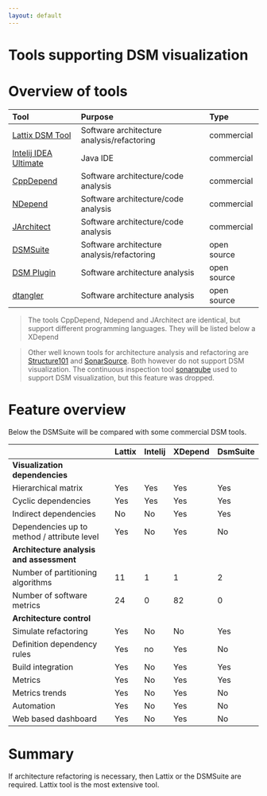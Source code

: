 ```yaml
---
layout: default
---
```


# Tools supporting DSM visualization

# Overview of tools

| Tool		                                                | Purpose                                    | Type        |
|:----------------------------------------------------------|:-------------------------------------------|:------------|
| [Lattix DSM Tool](http://lattix.com/)                     | Software architecture analysis/refactoring | commercial  | 
| [Intelij IDEA Ultimate](https://www.jetbrains.com/idea/)  | Java IDE                                   | commercial  | 
| [CppDepend](https://www.cppdepend.com/)                   | Software architecture/code analysis        | commercial  | 
| [NDepend](https://www.ndepend.com/)                       | Software architecture/code analysis        | commercial  | 
| [JArchitect](https://www.jarchitect.com/)                 | Software architecture/code analysis        | commercial  | 
| [DSMSuite](https://dsmsuite.github.io/)                   | Software architecture analysis/refactoring | open source | 
| [DSM Plugin](https://github.com/tecsoft/dsm-vs-addin)     | Software architecture analysis             | open source | 
| [dtangler](https://github.com/vladdu/dtangler)            | Software architecture analysis             | open source | 

> The tools CppDepend, Ndepend and JArchitect are identical, but support different programming languages. They will be listed below a XDepend

> Other well known tools for architecture analysis and refactoring are [Structure101](http://structure101.com/) 
> and [SonarSource](https://www.sonarsource.com/). Both however do not support DSM visualization. 
> The continuous inspection tool [sonarqube](https://www.sonarqube.org/) used to support DSM visualization, but this feature was dropped. 

# Feature overview

Below the DSMSuite will be compared with some commercial DSM tools.

|	                                          | Lattix | Intelij  | XDepend    | DsmSuite  |
|:--------------------------------------------|:-------|:---------|:-----------|:----------|
| **Visualization dependencies**              |        |          |            |           |           
| Hierarchical matrix	                      | Yes	   | Yes	  | Yes        | Yes	   |  
| Cyclic dependencies	                      | Yes    | Yes	  | Yes	       | Yes       |
| Indirect dependencies	                      | No	   | No	      | Yes	       | Yes       |	
| Dependencies up to method / attribute level | Yes	   | No	      | Yes	       | No        |	
| **Architecture analysis and assessment**    |        |          |            |           |
| Number of partitioning algorithms           | 11	   | 1	      | 1	       | 2         |
| Number of software metrics	              | 24	   | 0	      | 82	       | 0         |
| **Architecture control**                    |        |          |            |           |
| Simulate refactoring	                      | Yes    | No       | No	       | Yes       |
| Definition dependency rules	              | Yes	   | no       | Yes        | No        |
| Build integration	                          | Yes	   | No       | Yes	       | Yes	   |
| Metrics       	                          | Yes    | No       | Yes        | Yes       |
| Metrics trends	                          | Yes    | No       | Yes        | No        |
| Automation	                              | Yes	   | No	      | Yes	       | No        |
| Web based dashboard                         | Yes    | No       | Yes        | No        |

# Summary

If architecture refactoring is necessary, then Lattix or the DSMSuite are required. 
Lattix tool is the most extensive tool.
